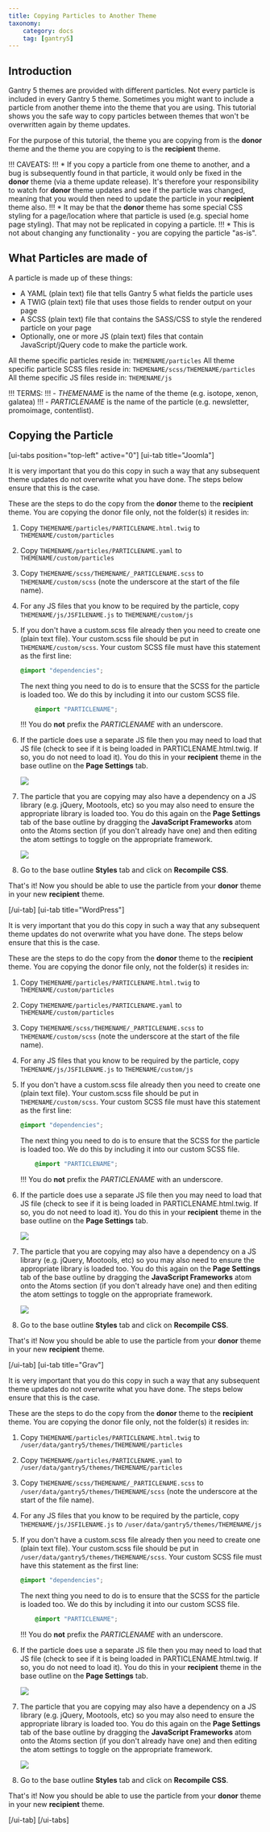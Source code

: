 ```yaml
---
title: Copying Particles to Another Theme
taxonomy:
    category: docs
    tag: [gantry5]
---
```


## Introduction

Gantry 5 themes are provided with different particles. Not every particle is included in every Gantry 5 theme. Sometimes you might want to include a particle from another theme into the theme that you are using. This tutorial shows you the safe way to copy particles between themes that won't be overwritten again by theme updates.

For the purpose of this tutorial, the theme you are copying from is the **donor** theme and the theme you are copying to is the **recipient** theme.

!!! CAVEATS:
!!! * If you copy a particle from one theme to another, and a bug is subsequently found in that particle, it would only be fixed in the **donor** theme (via a theme update release). It's therefore your responsibility to watch for **donor** theme updates and see if the particle was changed, meaning that you would then need to update the particle in your **recipient** theme also.
!!! * It may be that the **donor** theme has some special CSS styling for a page/location where that particle is used (e.g. special home page styling). That may not be replicated in copying a particle.
!!! * This is not about changing any functionality - you are copying the particle "as-is".

## What Particles are made of

A particle is made up of these things:

* A YAML (plain text) file that tells Gantry 5 what fields the particle uses
* A TWIG (plain text) file that uses those fields to render output on your page
* A SCSS (plain text) file that contains the SASS/CSS to style the rendered particle on your page
* Optionally, one or more JS (plain text) files that contain JavaScript/jQuery code to make the particle work.

All theme specific particles reside in: `THEMENAME/particles`
All theme specific particle SCSS files reside in: `THEMENAME/scss/THEMENAME/particles`
All theme specific JS files reside in: `THEMENAME/js`

!!! TERMS:
!!! - *THEMENAME* is the name of the theme (e.g. isotope, xenon, galatea)
!!! - *PARTICLENAME* is the name of the particle (e.g. newsletter, promoimage, contentlist).

## Copying the Particle

[ui-tabs position="top-left" active="0"]
[ui-tab title="Joomla"]

It is very important that you do this copy in such a way that any subsequent theme updates do not overwrite what you have done. The steps below ensure that this is the case.

These are the steps to do the copy from the **donor** theme to the **recipient** theme. You are copying the donor file only, not the folder(s) it resides in:

1. Copy `THEMENAME/particles/PARTICLENAME.html.twig` to `THEMENAME/custom/particles`

2. Copy `THEMENAME/particles/PARTICLENAME.yaml` to `THEMENAME/custom/particles`

3. Copy `THEMENAME/scss/THEMENAME/_PARTICLENAME.scss` to `THEMENAME/custom/scss` (note the underscore at the start of the file name).

4. For any JS files that you know to be required by the particle, copy `THEMENAME/js/JSFILENAME.js` to `THEMENAME/custom/js`

5. If you don't have a custom.scss file already then you need to create one (plain text file). Your custom.scss file should be put in `THEMENAME/custom/scss`. Your custom SCSS file must have this statement as the first line:

    ```css
    @import "dependencies";
    ```

    The next thing you need to do is to ensure that the SCSS for the particle is loaded too. We do this by including it into our custom SCSS file.

    ```css
        @import "PARTICLENAME";
    ```

    !!! You do **not** prefix the *PARTICLENAME* with an underscore.

6. If the particle does use a separate JS file then you may need to load that JS file (check to see if it is being loaded in PARTICLENAME.html.twig. If so, you do not need to load it). You do this in your **recipient** theme in the base outline on the **Page Settings** tab.


    ![](copy-particle_1.png)

7. The particle that you are copying may also have a dependency on a JS library (e.g. jQuery, Mootools, etc) so you may also need to ensure the appropriate library is loaded too. You do this again on the **Page Settings** tab of the base outline by dragging the **JavaScript Frameworks** atom onto the Atoms section (if you don't already have one) and then editing the atom settings to toggle on the appropriate framework.

    ![](copy-particle_2.png)

8. Go to the base outline **Styles** tab and click on **Recompile CSS**.

That's it! Now you should be able to use the particle from your **donor** theme in your new **recipient** theme.

[/ui-tab]
[ui-tab title="WordPress"]

It is very important that you do this copy in such a way that any subsequent theme updates do not overwrite what you have done. The steps below ensure that this is the case.

These are the steps to do the copy from the **donor** theme to the **recipient** theme. You are copying the donor file only, not the folder(s) it resides in:

1. Copy `THEMENAME/particles/PARTICLENAME.html.twig` to `THEMENAME/custom/particles`

2. Copy `THEMENAME/particles/PARTICLENAME.yaml` to `THEMENAME/custom/particles`

3. Copy `THEMENAME/scss/THEMENAME/_PARTICLENAME.scss` to `THEMENAME/custom/scss` (note the underscore at the start of the file name).

4. For any JS files that you know to be required by the particle, copy `THEMENAME/js/JSFILENAME.js` to `THEMENAME/custom/js`

5. If you don't have a custom.scss file already then you need to create one (plain text file). Your custom.scss file should be put in `THEMENAME/custom/scss`. Your custom SCSS file must have this statement as the first line:

    ```css
    @import "dependencies";
    ```

    The next thing you need to do is to ensure that the SCSS for the particle is loaded too. We do this by including it into our custom SCSS file.

    ```css
        @import "PARTICLENAME";
    ```

    !!! You do **not** prefix the *PARTICLENAME* with an underscore.

6. If the particle does use a separate JS file then you may need to load that JS file (check to see if it is being loaded in PARTICLENAME.html.twig. If so, you do not need to load it). You do this in your **recipient** theme in the base outline on the **Page Settings** tab.


    ![](copy-particle_1.png)

7. The particle that you are copying may also have a dependency on a JS library (e.g. jQuery, Mootools, etc) so you may also need to ensure the appropriate library is loaded too. You do this again on the **Page Settings** tab of the base outline by dragging the **JavaScript Frameworks** atom onto the Atoms section (if you don't already have one) and then editing the atom settings to toggle on the appropriate framework.

    ![](copy-particle_2.png)

8. Go to the base outline **Styles** tab and click on **Recompile CSS**.

That's it! Now you should be able to use the particle from your **donor** theme in your new **recipient** theme.

[/ui-tab]
[ui-tab title="Grav"]

It is very important that you do this copy in such a way that any subsequent theme updates do not overwrite what you have done. The steps below ensure that this is the case.

These are the steps to do the copy from the **donor** theme to the **recipient** theme. You are copying the donor file only, not the folder(s) it resides in:

1. Copy `THEMENAME/particles/PARTICLENAME.html.twig` to `/user/data/gantry5/themes/THEMENAME/particles`

2. Copy `THEMENAME/particles/PARTICLENAME.yaml` to `/user/data/gantry5/themes/THEMENAME/particles`

3. Copy `THEMENAME/scss/THEMENAME/_PARTICLENAME.scss` to `/user/data/gantry5/themes/THEMENAME/scss` (note the underscore at the start of the file name).

4. For any JS files that you know to be required by the particle, copy `THEMENAME/js/JSFILENAME.js` to `/user/data/gantry5/themes/THEMENAME/js`

5. If you don't have a custom.scss file already then you need to create one (plain text file). Your custom.scss file should be put in `/user/data/gantry5/themes/THEMENAME/scss`. Your custom SCSS file must have this statement as the first line:

    ```css
    @import "dependencies";
    ```

    The next thing you need to do is to ensure that the SCSS for the particle is loaded too. We do this by including it into our custom SCSS file.

    ```css
        @import "PARTICLENAME";
    ```

    !!! You do **not** prefix the *PARTICLENAME* with an underscore.

6. If the particle does use a separate JS file then you may need to load that JS file (check to see if it is being loaded in PARTICLENAME.html.twig. If so, you do not need to load it). You do this in your **recipient** theme in the base outline on the **Page Settings** tab.


    ![](copy-particle_1.png)

7. The particle that you are copying may also have a dependency on a JS library (e.g. jQuery, Mootools, etc) so you may also need to ensure the appropriate library is loaded too. You do this again on the **Page Settings** tab of the base outline by dragging the **JavaScript Frameworks** atom onto the Atoms section (if you don't already have one) and then editing the atom settings to toggle on the appropriate framework.

    ![](copy-particle_2.png)

8. Go to the base outline **Styles** tab and click on **Recompile CSS**.

That's it! Now you should be able to use the particle from your **donor** theme in your new **recipient** theme.

[/ui-tab]
[/ui-tabs]

